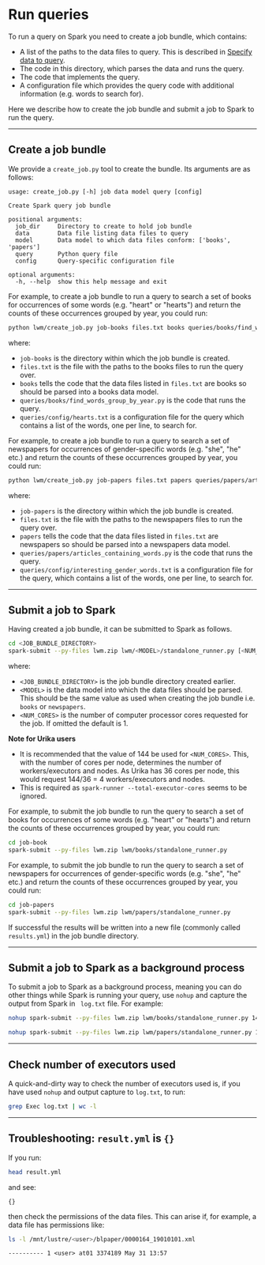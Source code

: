 # Run queries

To run a query on Spark you need to create a job bundle, which contains:

* A list of the paths to the data files to query. This is described in [Specify data to query](./specify-data.md).
* The code in this directory, which parses the data and runs the query.
* The code that implements the query.
* A configuration file which provides the query code with additional information (e.g. words to search for).

Here we describe how to create the job bundle and submit a job to Spark to run the query.

---

## Create a job bundle

We provide a `create_job.py` tool to create the bundle. Its arguments are as follows:

```
usage: create_job.py [-h] job data model query [config]

Create Spark query job bundle

positional arguments:
  job_dir     Directory to create to hold job bundle
  data        Data file listing data files to query
  model       Data model to which data files conform: ['books', 'papers']
  query       Python query file
  config      Query-specific configuration file

optional arguments:
  -h, --help  show this help message and exit
```

For example, to create a job bundle to run a query to search a set of books for occurrences of some words (e.g. "heart" or "hearts") and return the counts of these occurrences grouped by year, you could run:

```bash
python lwm/create_job.py job-books files.txt books queries/books/find_words_group_by_year.py queries/config/hearts.txt
```

where:

* `job-books` is the directory within which the job bundle is created.
* `files.txt` is the file with the paths to the books files to run the query over.
* `books` tells the code that the data files listed in `files.txt` are books so should be parsed into a books data model.
* `queries/books/find_words_group_by_year.py` is the code that runs the query.
* `queries/config/hearts.txt` is a configuration file for the query which contains a list of the words, one per line, to search for.

For example, to create a job bundle to run a query to search a set of newspapers for occurrences of gender-specific words (e.g. "she", "he" etc.) and return the counts of these occurrences grouped by year, you could run:

```bash
python lwm/create_job.py job-papers files.txt papers queries/papers/articles_containing_words.py queries/config/interesting_gender_words.txt
```

where:

* `job-papers` is the directory within which the job bundle is created.
* `files.txt` is the file with the paths to the newspapers files to run the query over.
* `papers` tells the code that the data files listed in `files.txt` are newspapers so should be parsed into a newspapers data model.
* `queries/papers/articles_containing_words.py` is the code that runs the query.
* `queries/config/interesting_gender_words.txt` is a configuration file for the query, which contains a list of the words, one per line, to search for.

---

## Submit a job to Spark

Having created a job bundle, it can be submitted to Spark as follows.

```bash
cd <JOB_BUNDLE_DIRECTORY>
spark-submit --py-files lwm.zip lwm/<MODEL>/standalone_runner.py [<NUM_CORES>]
```

where:

* `<JOB_BUNDLE_DIRECTORY>` is the job bundle directory created earlier.
* `<MODEL>` is the data model into which the data files should be parsed. This should be the same value as used when creating the job bundle i.e. `books` or `newspapers`.
* `<NUM_CORES>` is the number of computer processor cores requested for the job. If omitted the default is 1.

**Note for Urika users**

* It is recommended that the value of 144 be used for `<NUM_CORES>`. This, with the number of cores per node, determines the number of workers/executors and nodes. As Urika has 36 cores per node, this would request 144/36 = 4 workers/executors and nodes.
* This is required as `spark-runner --total-executor-cores` seems to be ignored.

For example, to submit the job bundle to run the query to search a set of books for occurrences of some words (e.g. "heart" or "hearts") and return the counts of these occurrences grouped by year, you could run:

```bash
cd job-book
spark-submit --py-files lwm.zip lwm/books/standalone_runner.py
```

For example, to submit the job bundle to run the query to search a set of newspapers for occurrences of gender-specific words (e.g. "she", "he" etc.) and return the counts of these occurrences grouped by year, you could run:

```bash
cd job-papers
spark-submit --py-files lwm.zip lwm/papers/standalone_runner.py
```

If successful the results will be written into a new file (commonly called `results.yml`) in the job bundle directory.

---

## Submit a job to Spark as a background process

To submit a job to Spark as a background process, meaning you can do other things while Spark is running your query, use `nohup` and capture the output from Spark in ` log.txt` file. For example:

```bash
nohup spark-submit --py-files lwm.zip lwm/books/standalone_runner.py 144 > log.txt &
```

```bash
nohup spark-submit --py-files lwm.zip lwm/papers/standalone_runner.py 144 > log.txt &
```

---

## Check number of executors used

A quick-and-dirty way to check the number of executors used is, if you have used `nohup` and output capture to `log.txt`, to run:

```bash
grep Exec log.txt | wc -l
```

---

## Troubleshooting: `result.yml` is `{}`

If you run:

```bash
head result.yml
```

and see:

```
{}
```

then check the permissions of the data files. This can arise if, for example, a data file has permissions like:

```bash
ls -l /mnt/lustre/<user>/blpaper/0000164_19010101.xml
```
```
---------- 1 <user> at01 3374189 May 31 13:57
```
